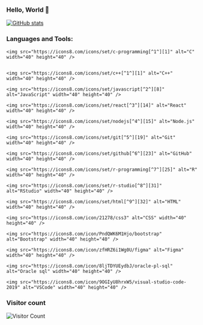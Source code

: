 ### Hello, World 👋

<!--
**nightcoder26/nightcoder26** is a ✨ _special_ ✨ repository because its `README.md` (this file) appears on your GitHub profile.

Here are some ideas to get you started:

- 🔭 I’m currently working on ...
- 🌱 I’m currently learning ...
- 👯 I’m looking to collaborate on ...
- 🤔 I’m looking for help with ...
- 💬 Ask me about ...
- 📫 How to reach me: ...
- 😄 Pronouns: ...
- ⚡ Fun fact: ...
-->
[![GitHub stats](https://github-readme-stats.vercel.app/api?username=nightcoder26)](https://github.com/nightcoder26/github-readme-stats)
<h3 align="left">Languages and Tools:</h3>
<p align="left">
  
    <img src="https://icons8.com/icons/set/c-programming[^1^][1]" alt="C" width="40" height="40" />
 
 
    <img src="https://icons8.com/icons/set/c++[^1^][1]" alt="C++" width="40" height="40" />
 
    <img src="https://icons8.com/icons/set/javascript[^2^][8]" alt="JavaScript" width="40" height="40" />
 
    <img src="https://icons8.com/icons/set/react[^3^][14]" alt="React" width="40" height="40" />
 
    <img src="https://icons8.com/icons/set/nodejs[^4^][15]" alt="Node.js" width="40" height="40" />

    <img src="https://icons8.com/icons/set/git[^5^][19]" alt="Git" width="40" height="40" />
 
    <img src="https://icons8.com/icons/set/github[^6^][23]" alt="GitHub" width="40" height="40" />
 
    <img src="https://icons8.com/icons/set/r-programming[^7^][25]" alt="R" width="40" height="40" />
 
    <img src="https://icons8.com/icons/set/r-studio[^8^][31]" alt="RStudio" width="40" height="40" />
 
    <img src="https://icons8.com/icons/set/html[^9^][32]" alt="HTML" width="40" height="40" />
 
    <img src="https://icons8.com/icon/21278/css3" alt="CSS" width="40" height="40" />
 
    <img src="https://icons8.com/icon/PndQWK6M1Hjo/bootstrap" alt="Bootstrap" width="40" height="40" />
 
    <img src="https://icons8.com/icon/zfHRZ6i1Wg0U/figma" alt="Figma" width="40" height="40" />
 
    <img src="https://icons8.com/icon/8ljTDYUEydbJ/oracle-pl-sql" alt="Oracle sql" width="40" height="40" />
 
    <img src="https://icons8.com/icon/9OGIyU8hrxW5/visual-studio-code-2019" alt="VSCode" width="40" height="40" />
 
</p>


 ### Visitor count
![Visitor Count](https://profile-counter.glitch.me/nightcoder26/count.svg)

<br>
<br>






